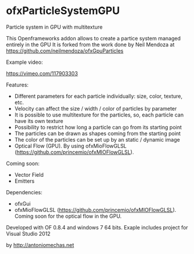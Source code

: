 # ofxParticleSystemGPU
Particle system in GPU with multitexture

This Openframeworks addon allows to create a partice system managed entirely in the GPU
It is forked from the work done by Neil Mendoza at https://github.com/neilmendoza/ofxGpuParticles

Example video:

https://vimeo.com/117903303

Features:

- Different parameters for each particle individually: size, color, texture, etc.
- Velocity can affect the size / width / color of particles by parameter
- It is possible to use multitexture for the particles, so, each particle can have its own texture
- Possibility to restrict how long a particle can go from its starting point
- The particles can be drawn as shapes coming from the starting point
- The color of the particles can be set up by an static / dynamic image
- Optical Flow (GPU). By using ofxMioFlowGLSL (https://github.com/princemio/ofxMIOFlowGLSL).

Coming soon:

- Vector Field
- Emitters

Dependencies:

- ofxGui
- ofxMioFlowGLSL (https://github.com/princemio/ofxMIOFlowGLSL). Coming soon for the optical flow in the GPU.

Developed with OF 0.8.4 and windows 7 64 bits.
Exaple includes project for Visual Studio 2012

by http://antoniomechas.net
